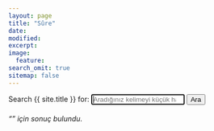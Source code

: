 ```yaml
---
layout: page
title: "Sûre"
date: 
modified:
excerpt:
image:
  feature:
search_omit: true
sitemap: false
---
```

  
<!-- Search form -->
<form method="get" action="{{ site.url }}/search/" data-search-form class="simple-search">
  <label for="q">Search {{ site.title }} for:</label>
  <input type="search" name="q" id="q" placeholder="Aradığınız kelimeyi küçük harflerle yazınız" data-search-input id="goog-wm-qt" autofocus />
  <input type="submit" value="Ara" id="goog-wm-sb" />
</form>

<!-- Search results placeholder -->
<h6 data-search-found>
  &ldquo;<span data-search-found-term></span>&rdquo; için <span data-search-found-count></span> sonuç bulundu.
</h6>
<ul class="post-list" data-search-results></ul>

<!-- Search result template -->
<script type="text/x-template" id="search-result">
  <li><article>
    <a href="##Url##">##Title## <span class="excerpt">##Excerpt##</span></a>
  </article></li>
</script>
